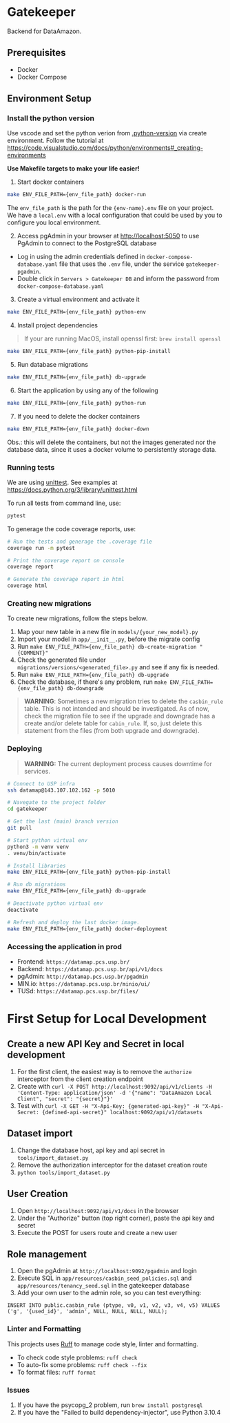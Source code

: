 # Gatekeeper

Backend for DataAmazon.

## Prerequisites

- Docker
- Docker Compose



## Environment Setup

### Install the python version

Use vscode and set the python verion from [.python-version](./.python-version) via create environment.
Follow the tutorial at https://code.visualstudio.com/docs/python/environments#_creating-environments

**Use Makefile targets to make your life easier!**

1. Start docker containers

```sh
make ENV_FILE_PATH={env_file_path} docker-run
```

The `env_file_path` is the path for the `{env-name}.env` file on your project. We have a `local.env` with a local configuration that could be used by you 
to configure you local environment.


2. Access pgAdmin in your browser at <http://localhost:5050> to use PgAdmin to connect to
the PostgreSQL database

- Log in using the admin credentials defined in `docker-compose-database.yaml` file that uses the `.env` file, under the service `gatekeeper-pgadmin`.
- Double click in `Servers > Gatekeeper DB` and inform the password from `docker-compose-database.yaml`

3. Create a virtual environment and activate it

```sh
make ENV_FILE_PATH={env_file_path} python-env
```

4. Install project dependencies

> If your are running MacOS, install openssl first:
> `brew install openssl`

```sh
make ENV_FILE_PATH={env_file_path} python-pip-install
```

5. Run database migrations

```sh
make ENV_FILE_PATH={env_file_path} db-upgrade
```

6. Start the application by using any of the following

```sh
make ENV_FILE_PATH={env_file_path} python-run
```

7. If you need to delete the docker containers

```sh
make ENV_FILE_PATH={env_file_path} docker-down
```

Obs.: this will delete the containers, but not the images generated nor the database data, since it uses a docker 
volume to persistently storage data.

### Running tests

We are using [unittest](https://docs.python.org/3/library/unittest.html). See examples at https://docs.python.org/3/library/unittest.html


To run all tests from command line, use:

```sh
pytest
```

To generage the code coverage reports, use:
```sh
# Run the tests and generage the .coverage file
coverage run -m pytest

# Print the coverage report on console
coverage report

# Generate the coverage report in html
coverage html
```

### Creating new migrations

To create new migrations, follow the steps below.

1. Map your new table in a new file in `models/{your_new_model}.py`
2. Import your model in `app/__init__.py`, before the migrate config
3. Run `make ENV_FILE_PATH={env_file_path} db-create-migration "{COMMENT}"`
4. Check the generated file under `migrations/versions/<generated_file>.py` and see if any fix is needed.
5. Run `make ENV_FILE_PATH={env_file_path} db-upgrade`
6. Check the database, if there's any problem, run `make ENV_FILE_PATH={env_file_path} db-downgrade`

> **WARNING**: Sometimes a new migration tries to delete the `casbin_rule` table. This is not intended and should be investigated. As of now, check the migration file to see if the upgrade and downgrade has a create and/or delete table for `cabin_rule`. If, so, just delete this statement from the files (from both upgrade and downgrade).

### Deploying

> **WARNING:** The current deployment process causes downtime for services.

```sh
# Connect to USP infra
ssh datamap@143.107.102.162 -p 5010

# Navegate to the project folder
cd gatekeeper

# Get the last (main) branch version
git pull

# Start python virtual env
python3 -m venv venv
. venv/bin/activate

# Install libraries
make ENV_FILE_PATH={env_file_path} python-pip-install

# Run db migrations
make ENV_FILE_PATH={env_file_path} db-upgrade

# Deactivate python virtual env
deactivate

# Refresh and deploy the last docker image.
make ENV_FILE_PATH={env_file_path} docker-deployment
```

### Accessing the application in prod

* Frontend: `https://datamap.pcs.usp.br/`
* Backend: `https://datamap.pcs.usp.br/api/v1/docs`
* pgAdmin: `http://datamap.pcs.usp.br/pgadmin`
* MIN.io: `https://datamap.pcs.usp.br/minio/ui/`
* TUSd: `https://datamap.pcs.usp.br/files/`

# First Setup for Local Development

## Create a new API Key and Secret in local development

1. For the first client, the easiest way is to remove the `authorize` interceptor from the client creation endpoint
2. Create with `curl -X POST http://localhost:9092/api/v1/clients -H 'Content-Type: application/json' -d '{"name": "DataAmazon Local Client", "secret": "{secret}"}'`
3. Test with `curl -X GET -H "X-Api-Key: {generated-api-key}" -H "X-Api-Secret: {defined-api-secret}" localhost:9092/api/v1/datasets`

## Dataset import

1. Change the database host, api key and api secret in `tools/import_dataset.py`
2. Remove the authorization interceptor for the dataset creation route
3. `python tools/import_dataset.py`

## User Creation

1. Open `http://localhost:9092/api/v1/docs` in the browser
2. Under the "Authorize" button (top right corner), paste the api key and secret
3. Execute the POST for users route and create a new user

## Role management

1. Open the pgAdmin at `http://localhost:9092/pgadmin` and login
2. Execute SQL in `app/resources/casbin_seed_policies.sql` and `app/resources/tenancy_seed.sql` in the gatekeeper database
3. Add your own user to the admin role, so you can test everything:

```
INSERT INTO public.casbin_rule (ptype, v0, v1, v2, v3, v4, v5) VALUES ('g', '{used_id}', 'admin', NULL, NULL, NULL, NULL);
```

### Linter and Formatting

This projects uses [Ruff](https://github.com/astral-sh/ruff) to manage code style, linter and formatting.

* To check code style problems: `ruff check`
* To auto-fix some problems: `ruff check --fix`
* To format files: `ruff format`

### Issues

1. If you have the psycopg_2 problem, run `brew install postgresql`
2. If you have the "Failed to build dependency-injector", use Python 3.10.4

